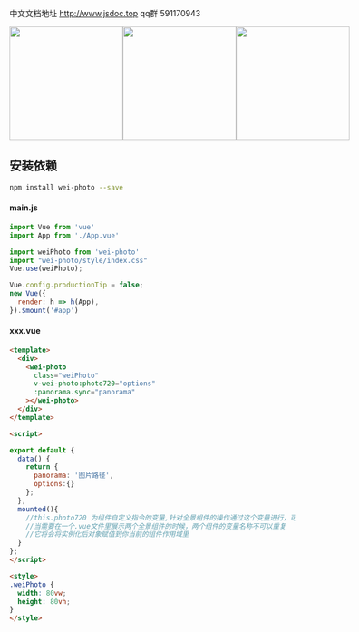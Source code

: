 中文文档地址 <a href="http://www.jsdoc.top">http://www.jsdoc.top</a>
qq群 591170943
<div style="display:flex">
<img style="height:200px" src="https://xuyawei123.oss-cn-shenzhen.aliyuncs.com/github/2021-09-13%2010.25.15.gif" />
<img style="height:200px" src="https://xuyawei123.oss-cn-shenzhen.aliyuncs.com/WX20210913-100613%402x.png" />
<img style="height:200px" src="https://xuyawei123.oss-cn-shenzhen.aliyuncs.com/WX20210913-101429%402x.png" />
</div>

## 安装依赖

```bash
npm install wei-photo --save
```

#### main.js
```js
import Vue from 'vue'
import App from './App.vue' 

import weiPhoto from 'wei-photo'
import "wei-photo/style/index.css"
Vue.use(weiPhoto);

Vue.config.productionTip = false;
new Vue({
  render: h => h(App),
}).$mount('#app')

```

#### xxx.vue
```html
<template>
  <div>
    <wei-photo 
      class="weiPhoto" 
      v-wei-photo:photo720="options"
      :panorama.sync="panorama"
    ></wei-photo>
  </div>
</template>

<script> 

export default {
  data() {
    return {
      panorama: '图片路径',
      options:{}
    };
  },
  mounted(){
    //this.photo720 为组件自定义指令的变量,针对全景组件的操作通过这个变量进行，可以随意命名，
    //当需要在一个.vue文件里展示两个全景组件的时候，两个组件的变量名称不可以重复
    //它将会将实例化后对象赋值到你当前的组件作用域里
  }
};
</script>

<style>
.weiPhoto {
  width: 80vw;
  height: 80vh;
}
</style>
```
